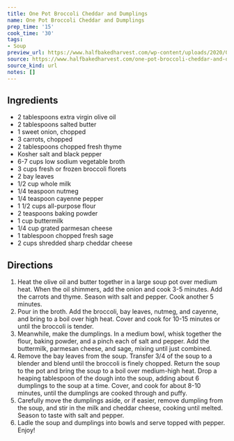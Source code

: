```yaml
---
title: One Pot Broccoli Cheddar and Dumplings
name: One Pot Broccoli Cheddar and Dumplings
prep_time: '15'
cook_time: '30'
tags:
- Soup
preview_url: https://www.halfbakedharvest.com/wp-content/uploads/2020/09/One-Pot-Broccoli-Cheddar-and-Dumplings-1-500x500.jpg
source: https://www.halfbakedharvest.com/one-pot-broccoli-cheddar-and-dumplings/
source_kind: url
notes: []
---
```


## Ingredients
- 2 tablespoons extra virgin olive oil
- 2 tablespoons salted butter
- 1  sweet onion, chopped
- 3  carrots, chopped
- 2 tablespoons chopped fresh thyme
- Kosher salt and black pepper
- 6-7 cups low sodium vegetable broth
- 3 cups fresh or frozen broccoli florets
- 2  bay leaves
- 1/2 cup whole milk
- 1/4 teaspoon nutmeg
- 1/4 teaspoon cayenne pepper
- 1 1/2 cups all-purpose flour
- 2 teaspoons baking powder
- 1 cup buttermilk
- 1/4 cup grated parmesan cheese
- 1 tablespoon chopped fresh sage
- 2 cups shredded sharp cheddar cheese


## Directions
1. Heat the olive oil and butter together in a large soup pot over medium heat. When the oil shimmers, add the onion and cook 3-5 minutes. Add the carrots and thyme. Season with salt and pepper. Cook another 5 minutes.
2. Pour in the broth. Add the broccoli, bay leaves, nutmeg, and cayenne, and bring to a boil over high heat. Cover and cook for 10-15 minutes or until the broccoli is tender.
3. Meanwhile, make the dumplings. In a medium bowl, whisk together the flour, baking powder, and a pinch each of salt and pepper. Add the buttermilk, parmesan cheese, and sage, mixing until just combined.
4. Remove the bay leaves from the soup. Transfer 3/4 of the soup to a blender and blend until the broccoli is finely chopped. Return the soup to the pot and bring the soup to a boil over medium-high heat. Drop a heaping tablespoon of the dough into the soup, adding about 6 dumplings to the soup at a time. Cover, and cook for about 8-10 minutes, until the dumplings are cooked through and puffy.
5. Carefully move the dumplings aside, or if easier, remove dumpling from the soup, and stir in the milk and cheddar cheese, cooking until melted. Season to taste with salt and pepper.
6. Ladle the soup and dumplings into bowls and serve topped with pepper. Enjoy!
